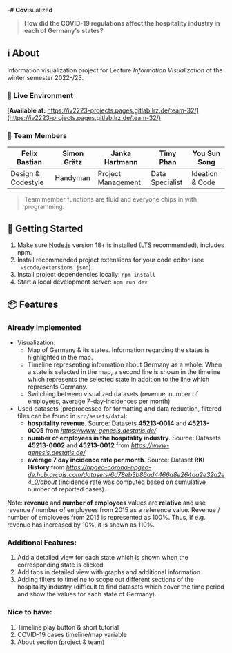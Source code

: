 -# **Covi**sualize**d**
> **How did the COVID-19 regulations affect the hospitality industry in each of Germany's states?**

## ℹ️ About
Information visualization project for Lecture *Information Visualization* of the winter semester 2022-/23.

### 🚀 Live Environment
[**Available at:** https://iv2223-projects.pages.gitlab.lrz.de/team-32/](https://iv2223-projects.pages.gitlab.lrz.de/team-32/)

### 👥 Team Members
| Felix Bastian | Simon Grätz | Janka Hartmann | Timy Phan | You Sun Song |
|---|---|---|---|---|
| Design & Codestyle | Handyman | Project Management | Data Specialist | Ideation & Code |

> Team member functions are fluid and everyone chips in with programming.

## 🛫 Getting Started
1. Make sure [Node.js](https://nodejs.org/) version 18+ is installed (LTS recommended), includes npm.
2. Install recommended project extensions for your code editor (see `.vscode/extensions.json`).
3. Install project dependencies locally: `npm install`
4. Start a local development server: `npm run dev`

## 📦 Features
### Already implemented
- Visualization:
  - Map of Germany & its states. Information regarding the states is highlighted in the map.
  - Timeline representing information about Germany as a whole. When a state is selected in the map, a second line is shown in the timeline which represents the selected state in addition to the line which represents Germany.
  - Switching between visualized datasets (revenue, number of employees, average 7-day-incidences per month)
- Used datasets (preprocessed for formatting and data reduction, filtered files can be found in `src/assets/data`):
  - __hospitality revenue__. Source: Datasets __45213-0014__ and __45213-0005__ from *https://www-genesis.destatis.de/*
  - __number of employees in the hospitality industry__. Source: Datasets __45213-0002__ and __45213-0012__ from *https://www-genesis.destatis.de/*
  - __average 7 day incidence rate per month__. Source: Dataset __RKI History__ from *https://npgeo-corona-npgeo-de.hub.arcgis.com/datasets/6d78eb3b86ad4466a8e264aa2e32a2e4_0/about* (incidence rate was computed based on cumulative number of reported cases).

Note: __revenue__ and __number of employees__ values are **relative** and use revenue / number of employees from 2015 as a reference value. Revenue / number of employees from 2015 is represented as 100%. Thus, if e.g. revenue has increased by 10%, it is shown as 110%.

### Additional Features:
1. Add a detailed view for each state which is shown when the corresponding state is clicked.
2. Add tabs in detailed view with graphs and additional information.
3. Adding filters to timeline to scope out different sections of the hospitality industry (difficult to find datasets which cover the time period and show the values for each state of Germany).

### Nice to have:
1. Timeline play button & short tutorial
2. COVID-19 cases timeline/map variable
3. About section (project & team)
